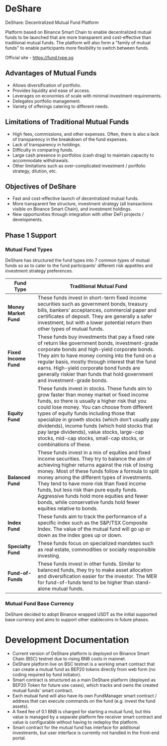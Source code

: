 # DeShare
DeShare: Decentralized Mutual Fund Platform

Platform based on Binance Smart Chain to enable decentralized mutual funds to be launched that are more transparent and cost-effective than traditional mutual funds. The platform will also form a "family of mutual funds" to enable participants more flexibility to switch between funds.

Official site - https://fund.type.sg

## Advantages of Mutual Funds
* Allows diversification of portfolio.
* Provides liquidity and ease of access.
* Leverages on economies of scale with minimal investment requirements.
* Delegates portfolio management.
* Variety of offerings catering to different needs.

## Limitations of Traditional Mutual Funds
* High fees, commissions, and other expenses. Often, there is also a lack of transparency in the breakdown of the fund expenses.
* Lack of transparency in holdings.
* Difficulty in comparing funds.
* Large cash presence in portfolios (cash drag) to maintain capacity to accommodate withdrawals.
* Other limitations such as over-complicated investment / portfolio strategy, dilution, etc.

## Objectives of DeShare
* Fast and cost-effective launch of decentralized mutual funds.
* More transparent fee structure, investment strategy (all transactions visible on Binance Smart Chain), and investment holdings.
* New opportunities through integration with other DeFi projects / developments.

## Phase 1 Support

### Mutual Fund Types
DeShare has structured the fund types into 7 common types of mutual funds so as to cater to the fund participants' different risk appetites and investment strategy preferences.

Fund Type | Traditional Mutual Fund
--------- | -----------------------
**Money Market Fund** | These funds invest in short-term fixed income securities such as government bonds, treasury bills, bankers’ acceptances, commercial paper and certificates of deposit. They are generally a safer investment, but with a lower potential return then other types of mutual funds.
**Fixed Income Fund** | These funds buy investments that pay a fixed rate of return like government bonds, investment-grade corporate bonds and high-yield corporate bonds. They aim to have money coming into the fund on a regular basis, mostly through interest that the fund earns. High-yield corporate bond funds are generally riskier than funds that hold government and investment-grade bonds.
**Equity Fund** | These funds invest in stocks. These funds aim to grow faster than money market or fixed income funds, so there is usually a higher risk that you could lose money. You can choose from different types of equity funds including those that specialize in growth stocks (which don’t usually pay dividends), income funds (which hold stocks that pay large dividends), value stocks, large-cap stocks, mid-cap stocks, small-cap stocks, or combinations of these.
**Balanced Fund** | These funds invest in a mix of equities and fixed income securities. They try to balance the aim of achieving higher returns against the risk of losing money. Most of these funds follow a formula to split money among the different types of investments. They tend to have more risk than fixed income funds, but less risk than pure equity funds. Aggressive funds hold more equities and fewer bonds, while conservative funds hold fewer equities relative to bonds.
**Index Fund** | These funds aim to track the performance of a specific index such as the S&P/TSX Composite Index. The value of the mutual fund will go up or down as the index goes up or down.
**Specialty Fund** | These funds focus on specialized mandates such as real estate, commodities or socially responsible investing.
**Fund-of-Funds** | These funds invest in other funds. Similar to balanced funds, they try to make asset allocation and diversification easier for the investor. The MER for fund-of-funds tend to be higher than stand-alone mutual funds.

### Mutual Fund Base Currency
DeShare decided to adopt Binance wrapped USDT as the initial supported base currency and aims to support other stablecoins in future phases.

# Development Documentation
* Current version of DeShare platform is deployed on Binance Smart Chain (BSC) testnet due to rising BNB costs in mainnet.
* DeShare platform live on BSC testnet is a working smart contract that can create a mutual fund as BEP20 tokens directly from web form (no coding required by fund initiator).
* Smart contract is structured as a main DeShare platform (deployed as BEP20 Token for future use cases), which tracks and owns the created mutual funds' smart contract.
* Each mutual fund will also have its own FundManager smart contract / address that can execute commands on the fund (e.g. invest the fund assets).
* A fixed fee of 0.1 BNB is charged for starting a mutual fund, but this value is managed by a separate platform fee receiver smart contract and value is configurable without having to redeploy the platform.
* Smart contract for the mutual fund has interface for additional investments, but user interface is currently not handled in the front-end portal.
